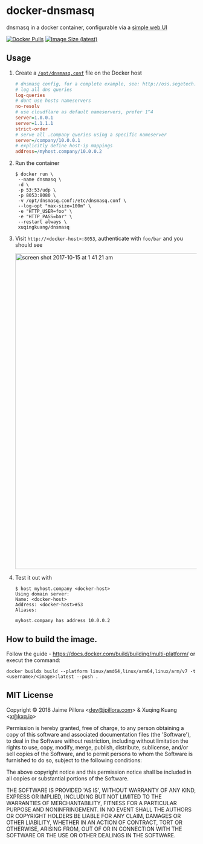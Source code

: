 # docker-dnsmasq

dnsmasq in a docker container, configurable via a [simple web UI](https://github.com/jpillora/webproc)

[![Docker Pulls](https://img.shields.io/docker/pulls/xuqingkuang/dnsmasq.svg)][dockerhub]
[![Image Size (latest)](https://img.shields.io/docker/image-size/xuqingkuang/dnsmasq/latest)][dockerhub]

## Usage

1. Create a [`/opt/dnsmasq.conf`](http://oss.segetech.com/intra/srv/dnsmasq.conf) file on the Docker host

   ```ini
   # dnsmasq config, for a complete example, see: http://oss.segetech.com/intra/srv/dnsmasq.conf
   # log all dns queries
   log-queries
   # dont use hosts nameservers
   no-resolv
   # use cloudflare as default nameservers, prefer 1^4
   server=1.0.0.1
   server=1.1.1.1
   strict-order
   # serve all .company queries using a specific nameserver
   server=/company/10.0.0.1
   # explicitly define host-ip mappings
   address=/myhost.company/10.0.0.2
   ```

1. Run the container

   ```
   $ docker run \
   	--name dnsmasq \
   	-d \
   	-p 53:53/udp \
   	-p 8053:8080 \
   	-v /opt/dnsmasq.conf:/etc/dnsmasq.conf \
   	--log-opt "max-size=100m" \
   	-e "HTTP_USER=foo" \
   	-e "HTTP_PASS=bar" \
   	--restart always \
   	xuqingkuang/dnsmasq
   ```

1. Visit `http://<docker-host>:8053`, authenticate with `foo/bar` and you should see

   <img width="833" alt="screen shot 2017-10-15 at 1 41 21 am" src="https://user-images.githubusercontent.com/633843/31580966-baacba62-b1a9-11e7-8439-ca1ddfe828dd.png">

1. Test it out with

   ```
   $ host myhost.company <docker-host>
   Using domain server:
   Name: <docker-host>
   Address: <docker-host>#53
   Aliases:

   myhost.company has address 10.0.0.2
   ```

## How to build the image.

Follow the guide - https://docs.docker.com/build/building/multi-platform/ or execut the command:

```
docker buildx build --platform linux/amd64,linux/arm64,linux/arm/v7 -t <username>/<image>:latest --push .
```

## MIT License

Copyright &copy; 2018 Jaime Pillora &lt;dev@jpillora.com&gt; &amp; Xuqing Kuang &lt;x@kxq.io&gt;

Permission is hereby granted, free of charge, to any person obtaining
a copy of this software and associated documentation files (the
'Software'), to deal in the Software without restriction, including
without limitation the rights to use, copy, modify, merge, publish,
distribute, sublicense, and/or sell copies of the Software, and to
permit persons to whom the Software is furnished to do so, subject to
the following conditions:

The above copyright notice and this permission notice shall be
included in all copies or substantial portions of the Software.

THE SOFTWARE IS PROVIDED 'AS IS', WITHOUT WARRANTY OF ANY KIND,
EXPRESS OR IMPLIED, INCLUDING BUT NOT LIMITED TO THE WARRANTIES OF
MERCHANTABILITY, FITNESS FOR A PARTICULAR PURPOSE AND NONINFRINGEMENT.
IN NO EVENT SHALL THE AUTHORS OR COPYRIGHT HOLDERS BE LIABLE FOR ANY
CLAIM, DAMAGES OR OTHER LIABILITY, WHETHER IN AN ACTION OF CONTRACT,
TORT OR OTHERWISE, ARISING FROM, OUT OF OR IN CONNECTION WITH THE
SOFTWARE OR THE USE OR OTHER DEALINGS IN THE SOFTWARE.

[dockerhub]: https://hub.docker.com/r/xuqingkuang/dnsmasq/
